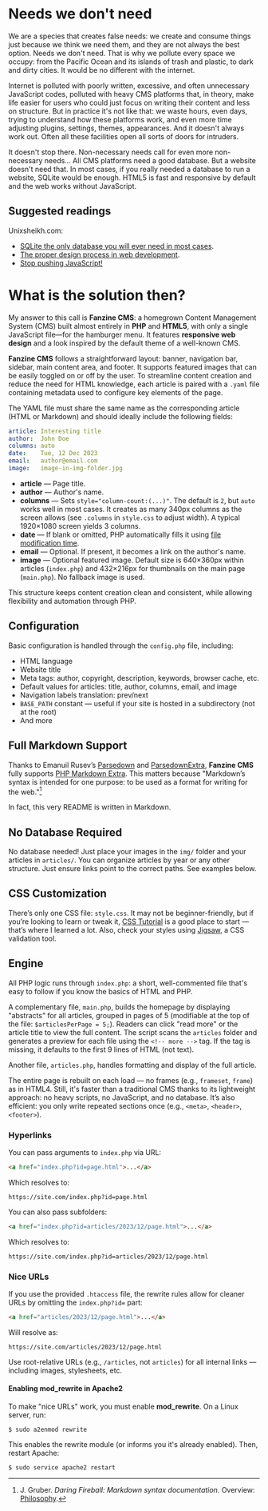 # Needs we don't need

We are a species that creates false needs: we create and consume things just because we think we need them, and they are not always the best option. Needs we don't need. That is why we pollute every space we occupy: from the Pacific Ocean and its islands of trash and plastic, to dark and dirty cities. It would be no different with the internet.

Internet is polluted with poorly written, excessive, and often unnecessary JavaScript codes, polluted with heavy CMS platforms that, in theory, make life easier for users who could just focus on writing their content and less on structure. But in practice it's not like that: we waste hours, even days, trying to understand how these platforms work, and even more time adjusting plugins, settings, themes, appearances. And it doesn't always work out. Often all these facilities open all sorts of doors for intruders.

It doesn't stop there. Non-necessary needs call for even more non-necessary needs\... All CMS platforms need a good database. But a website doesn't need that. In most cases, if you really needed a database to run a website, SQLite would be enough. HTML5 is fast and responsive by default and the web works without JavaScript.

## Suggested readings

Unixsheikh.com:
  - [SQLite the only database you will ever need in most cases](https://unixdigest.com/articles/sqlite-the-only-database-you-will-ever-need-in-most-cases.html).
  - [The proper design process in web development](https://unixdigest.com/articles/the-proper-design-process-in-web-development.html).
  - [Stop pushing JavaScript!](https://unixdigest.com/articles/stop-pushing-javascript.html)

# What is the solution then?

My answer to this call is **Fanzine CMS**: a homegrown Content Management System (CMS) built almost entirely in **PHP** and **HTML5**, with only a single JavaScript file—for the hamburger menu. It features **responsive web design** and a look inspired by the default theme of a well-known CMS.

**Fanzine CMS** follows a straightforward layout: banner, navigation bar, sidebar, main content area, and footer. It supports featured images that can be easily toggled on or off by the user. To streamline content creation and reduce the need for HTML knowledge, each article is paired with a `.yaml` file containing metadata used to configure key elements of the page.

The YAML file must share the same name as the corresponding article (HTML or Markdown) and should ideally include the following fields:

```yaml
article: Interesting title
author:  John Doe
columns: auto
date:    Tue, 12 Dec 2023
email:   author@email.com
image:   image-in-img-folder.jpg
```

* **article** — Page title.
* **author** — Author's name.
* **columns** — Sets `style="column-count:(...)"`. The default is `2`, but `auto` works well in most cases. It creates as many 340px columns as the screen allows (see `.columns` in `style.css` to adjust width). A typical 1920×1080 screen yields 3 columns.
* **date** — If blank or omitted, PHP automatically fills it using [file modification time](https://www.php.net/manual/en/function.filemtime.php).
* **email** — Optional. If present, it becomes a link on the author's name.
* **image** — Optional featured image. Default size is 640×360px within articles (`index.php`) and 432×216px for thumbnails on the main page (`main.php`). No fallback image is used.

This structure keeps content creation clean and consistent, while allowing flexibility and automation through PHP.

## Configuration

Basic configuration is handled through the `config.php` file, including:

* HTML language
* Website title
* Meta tags: author, copyright, description, keywords, browser cache, etc.
* Default values for articles: title, author, columns, email, and image
* Navigation labels translation: prev/next
* `BASE_PATH` constant — useful if your site is hosted in a subdirectory (not at the root)
* And more

## Full Markdown Support

Thanks to Emanuil Rusev’s [Parsedown](https://github.com/erusev/parsedown) and [ParsedownExtra](https://github.com/erusev/parsedown-extra), **Fanzine CMS** fully supports [PHP Markdown Extra](https://michelf.ca/projects/php-markdown/extra/). This matters because "Markdown’s syntax is intended for one purpose: to be used as a format for writing for the web."[^1]

In fact, this very README is written in Markdown.

[^1]: J. Gruber. *Daring Fireball: Markdown syntax documentation*. Overview: [Philosophy](https://daringfireball.net/projects/markdown/syntax#philosophy).

## No Database Required

No database needed! Just place your images in the `img/` folder and your articles in `articles/`. You can organize articles by year or any other structure. Just ensure links point to the correct paths. See examples below.

## CSS Customization

There’s only one CSS file: `style.css`. It may not be beginner-friendly, but if you’re looking to learn or tweak it, [CSS Tutorial](https://www.w3schools.com/css) is a good place to start — that’s where I learned a lot. Also, check your styles using [Jigsaw](https://jigsaw.w3.org/css-validator), a CSS validation tool.

## Engine

All PHP logic runs through `index.php`: a short, well-commented file that's easy to follow if you know the basics of HTML and PHP.

A complementary file, `main.php`, builds the homepage by displaying "abstracts" for all articles, grouped in pages of 5 (modifiable at the top of the file: `$articlesPerPage = 5;`). Readers can click "read more" or the article title to view the full content. The script scans the `articles` folder and generates a preview for each file using the `<!-- more -->` tag. If the tag is missing, it defaults to the first 9 lines of HTML (not text).

Another file, `articles.php`, handles formatting and display of the full article.

The entire page is rebuilt on each load — no frames (e.g., `frameset`, `frame`) as in HTML4. Still, it's faster than a traditional CMS thanks to its lightweight approach: no heavy scripts, no JavaScript, and no database. It’s also efficient: you only write repeated sections once (e.g., `<meta>`, `<header>`, `<footer>`).

### Hyperlinks

You can pass arguments to `index.php` via URL:

```html
<a href="index.php?id=page.html">...</a>
```

Which resolves to:

```
https://site.com/index.php?id=page.html
```

You can also pass subfolders:

```html
<a href="index.php?id=articles/2023/12/page.html">...</a>
```

Which resolves to:

```
https://site.com/index.php?id=articles/2023/12/page.html
```

### Nice URLs

If you use the provided `.htaccess` file, the rewrite rules allow for cleaner URLs by omitting the `index.php?id=` part:

```html
<a href="articles/2023/12/page.html">...</a>
```

Will resolve as:

```
https://site.com/articles/2023/12/page.html
```

Use root-relative URLs (e.g., `/articles`, not `articles`) for all internal links — including images, stylesheets, etc.

#### Enabling mod\_rewrite in Apache2

To make "nice URLs" work, you must enable **mod\_rewrite**. On a Linux server, run:

```console
$ sudo a2enmod rewrite
```

This enables the rewrite module (or informs you it's already enabled). Then, restart Apache:

```console
$ sudo service apache2 restart
```

